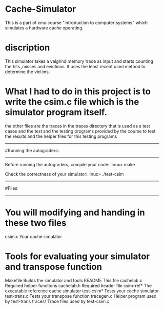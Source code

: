 # Cache-Simulator
This is a part of cmu course "introduction to computer systems" which simulates a hardware cache operating.

# discription
This simulator takes a valgrind memory trace as input and starts counting the hits ,misses and evictions.
It uses the least recent used method to determine the victims.

# What I had to do in this project is to write the csim.c file which is the simulator program itself.
the other files are the traces in the traces directory that is used as a test cases and the test and the testing programs 
provided by the course to test the results and the helper files for this testing programs


************************
#Running the autograders:
************************

Before running the autograders, compile your code:
    linux> make

Check the correctness of your simulator:
    linux> ./test-csim

******
#Files:
******

# You will modifying and handing in these two files
csim.c       Your cache simulator

# Tools for evaluating your simulator and transpose function
Makefile     Builds the simulator and tools
README       This file
cachelab.c   Required helper functions
cachelab.h   Required header file
csim-ref*    The executable reference cache simulator
test-csim*   Tests your cache simulator
test-trans.c Tests your transpose function
tracegen.c   Helper program used by test-trans
traces/      Trace files used by test-csim.c
